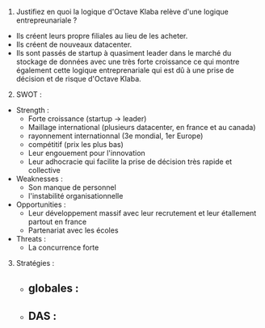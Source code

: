 1. Justifiez en quoi la logique d'Octave Klaba relève d'une logique entrepreunariale ?
- Ils créent leurs propre filiales au lieu de les acheter.
- Ils créent de nouveaux datacenter.
- Ils sont passés de startup à quasiment leader dans le marché du stockage de données avec une très forte croissance ce qui montre également cette logique entreprenariale qui est dû à une prise de décision et de risque d'Octave Klaba.

2. SWOT :
- Strength :
	- Forte croissance (startup -> leader)
	- Maillage international (plusieurs datacenter, en france et au canada)
	- rayonnement internationnal (3e mondial, 1er Europe)
	- compétitif (prix les plus bas)
	- Leur engouement pour l'innovation
	- Leur adhocracie qui facilite la prise de décision très rapide et collective
- Weaknesses :
	- Son manque de personnel
	- l'instabilité organisationnelle
- Opportunities :
	- Leur développement massif avec leur recrutement et leur étallement partout en france
	- Partenariat avec les écoles
- Threats :
	- La concurrence forte

3. Stratégies :
	- globales :
		- 
	- DAS :
		- 
